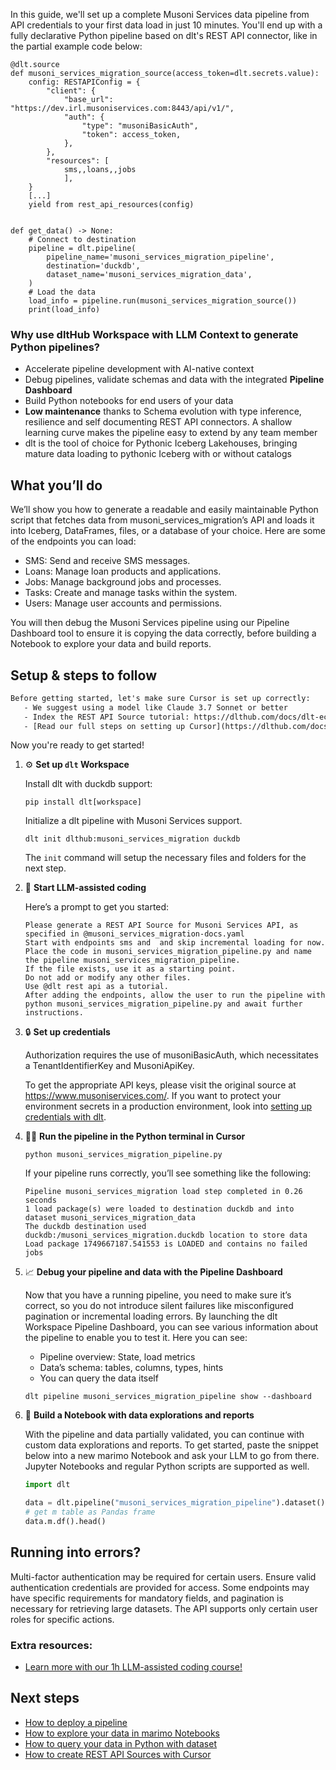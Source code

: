 In this guide, we'll set up a complete Musoni Services data pipeline from API credentials to your first data load in just 10 minutes. You'll end up with a fully declarative Python pipeline based on dlt's REST API connector, like in the partial example code below:

```python-outcome
@dlt.source
def musoni_services_migration_source(access_token=dlt.secrets.value):
    config: RESTAPIConfig = {
        "client": {
            "base_url": "https://dev.irl.musoniservices.com:8443/api/v1/",
            "auth": {
                "type": "musoniBasicAuth",
                "token": access_token,
            },
        },
        "resources": [
            sms,,loans,,jobs
            ],
    }
    [...]
    yield from rest_api_resources(config)


def get_data() -> None:
    # Connect to destination
    pipeline = dlt.pipeline(
        pipeline_name='musoni_services_migration_pipeline',
        destination='duckdb',
        dataset_name='musoni_services_migration_data', 
    )
    # Load the data
    load_info = pipeline.run(musoni_services_migration_source())
    print(load_info) 
```

### Why use dltHub Workspace with LLM Context to generate Python pipelines?

- Accelerate pipeline development with AI-native context
- Debug pipelines, validate schemas and data with the integrated **Pipeline Dashboard**
- Build Python notebooks for end users of your data
- **Low maintenance** thanks to Schema evolution with type inference, resilience and self documenting REST API connectors. A shallow learning curve makes the pipeline easy to extend by any team member
- dlt is the tool of choice for Pythonic Iceberg Lakehouses, bringing mature data loading to pythonic Iceberg with or without catalogs

## What you’ll do

We’ll show you how to generate a readable and easily maintainable Python script that fetches data from musoni_services_migration’s API and loads it into Iceberg, DataFrames, files, or a database of your choice. Here are some of the endpoints you can load:

- SMS: Send and receive SMS messages.
- Loans: Manage loan products and applications.
- Jobs: Manage background jobs and processes.
- Tasks: Create and manage tasks within the system.
- Users: Manage user accounts and permissions.

You will then debug the Musoni Services pipeline using our Pipeline Dashboard tool to ensure it is copying the data correctly, before building a Notebook to explore your data and build reports.

## Setup & steps to follow

```default
Before getting started, let's make sure Cursor is set up correctly:
   - We suggest using a model like Claude 3.7 Sonnet or better
   - Index the REST API Source tutorial: https://dlthub.com/docs/dlt-ecosystem/verified-sources/rest_api/ and add it to context as **@dlt rest api**
   - [Read our full steps on setting up Cursor](https://dlthub.com/docs/dlt-ecosystem/llm-tooling/cursor-restapi#23-configuring-cursor-with-documentation)
```

Now you're ready to get started!

1. ⚙️ **Set up `dlt` Workspace**
    
    Install dlt with duckdb support:
    ```shell
    pip install dlt[workspace]
    ```

    Initialize a dlt pipeline with Musoni Services support.
    ```shell
    dlt init dlthub:musoni_services_migration duckdb
    ```

    The `init` command will setup the necessary files and folders for the next step.
    
2. 🤠 **Start LLM-assisted coding**
    
    Here’s a prompt to get you started:
    
    ```prompt
    Please generate a REST API Source for Musoni Services API, as specified in @musoni_services_migration-docs.yaml 
    Start with endpoints sms and  and skip incremental loading for now. 
    Place the code in musoni_services_migration_pipeline.py and name the pipeline musoni_services_migration_pipeline. 
    If the file exists, use it as a starting point. 
    Do not add or modify any other files. 
    Use @dlt rest api as a tutorial. 
    After adding the endpoints, allow the user to run the pipeline with python musoni_services_migration_pipeline.py and await further instructions.
    ```

    
3. 🔒 **Set up credentials** 
    
    Authorization requires the use of musoniBasicAuth, which necessitates a TenantIdentifierKey and MusoniApiKey.
    
    To get the appropriate API keys, please visit the original source at https://www.musoniservices.com/.
    If you want to protect your environment secrets in a production environment, look into [setting up credentials with dlt](https://dlthub.com/docs/walkthroughs/add_credentials).
    
4. 🏃‍♀️ **Run the pipeline in the Python terminal in Cursor**
    
    ```shell
    python musoni_services_migration_pipeline.py
    ```
    
    If your pipeline runs correctly, you’ll see something like the following:
    
    ```shell
    Pipeline musoni_services_migration load step completed in 0.26 seconds
    1 load package(s) were loaded to destination duckdb and into dataset musoni_services_migration_data
    The duckdb destination used duckdb:/musoni_services_migration.duckdb location to store data
    Load package 1749667187.541553 is LOADED and contains no failed jobs
    ```
    
5. 📈 **Debug your pipeline and data with the Pipeline Dashboard**

    Now that you have a running pipeline, you need to make sure it’s correct, so you do not introduce silent failures like misconfigured pagination or incremental loading errors. By launching the dlt Workspace Pipeline Dashboard, you can see various information about the pipeline to enable you to test it. Here you can see:
    - Pipeline overview: State, load metrics
    - Data’s schema: tables, columns, types, hints
    - You can query the data itself
    
    ```shell
    dlt pipeline musoni_services_migration_pipeline show --dashboard
    ```
    
6. 🐍 **Build a Notebook with data explorations and reports**

    With the pipeline and data partially validated, you can continue with custom data explorations and reports. To get started, paste the snippet below into a new marimo Notebook and ask your LLM to go from there. Jupyter Notebooks and regular Python scripts are supported as well.

    
    ```python
    import dlt

   data = dlt.pipeline("musoni_services_migration_pipeline").dataset()
   # get m table as Pandas frame
   data.m.df().head()
    ```

## Running into errors?

Multi-factor authentication may be required for certain users. Ensure valid authentication credentials are provided for access. Some endpoints may have specific requirements for mandatory fields, and pagination is necessary for retrieving large datasets. The API supports only certain user roles for specific actions.

### Extra resources:

- [Learn more with our 1h LLM-assisted coding course!](https://www.youtube.com/watch?v=GGid70rnJuM)

## Next steps

- [How to deploy a pipeline](https://dlthub.com/docs/walkthroughs/deploy-a-pipeline)
- [How to explore your data in marimo Notebooks](https://dlthub.com/docs/general-usage/dataset-access/marimo)
- [How to query your data in Python with dataset](https://dlthub.com/docs/general-usage/dataset-access/dataset)
- [How to create REST API Sources with Cursor](https://dlthub.com/docs/dlt-ecosystem/llm-tooling/cursor-restapi)